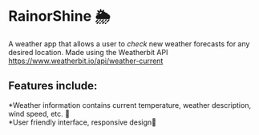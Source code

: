 # RainorShine 🌦️

A weather app that allows a user to _check_ new weather forecasts for any desired location. Made using the Weatherbit API https://www.weatherbit.io/api/weather-current

## Features include:
*Weather information contains current temperature, weather description, wind speed, etc. 💨 <br />
*User friendly interface, responsive design📱 <br />
